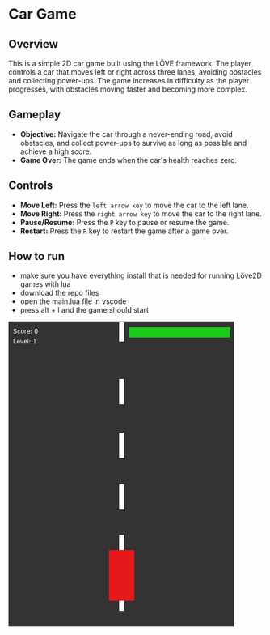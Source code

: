 # Car Game

## Overview

This is a simple 2D car game built using the LÖVE framework. The player controls a car that moves left or right across three lanes, avoiding obstacles and collecting power-ups. The game increases in difficulty as the player progresses, with obstacles moving faster and becoming more complex.

## Gameplay

- **Objective:** Navigate the car through a never-ending road, avoid obstacles, and collect power-ups to survive as long as possible and achieve a high score.
- **Game Over:** The game ends when the car's health reaches zero.

## Controls

- **Move Left:** Press the `left arrow key` to move the car to the left lane.
- **Move Right:** Press the `right arrow key` to move the car to the right lane.
- **Pause/Resume:** Press the `P` key to pause or resume the game.
- **Restart:** Press the `R` key to restart the game after a game over.

## How to run
- make sure you have everything install that is needed for running Löve2D games with lua
- download the repo files
- open the main.lua file in vscode
- press alt + l and the game should start
  
![](car_game_screenshot.JPG)

